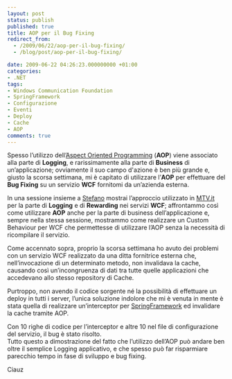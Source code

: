 ```yaml
---
layout: post
status: publish
published: true
title: AOP per il Bug Fixing
redirect_from: 
  - /2009/06/22/aop-per-il-bug-fixing/
  - /blog/post/aop-per-il-bug-fixing/

date: 2009-06-22 04:26:23.000000000 +01:00
categories:
- .NET
tags:
- Windows Communication Foundation
- SpringFramework
- Configurazione
- Eventi
- Deploy
- Cache
- AOP
comments: true
---
```

<p>Spesso l&rsquo;utilizzo dell&rsquo;<a href="http://en.wikipedia.org/wiki/Aspect-oriented_programming" target="_blank" rel="nofollow">Aspect Oriented Programming</a> (<strong>AOP</strong>) viene associato alla parte di <strong>Logging</strong>, e rarissimamente alla parte di <strong>Business</strong> di un&rsquo;applicazione; ovviamente il suo campo d'azione &egrave; ben pi&ugrave; grande e, giusto la scorsa settimana, mi &egrave; capitato di utilizzare l&rsquo;<strong>AOP</strong> per effettuare del <strong>Bug Fixing</strong> su un servizio <strong>WCF</strong> fornitomi da un&rsquo;azienda esterna.</p>
<p>In una sessione insieme a <a href="http://blogs.aspitalia.com/sm15455/" target="_blank" rel="nofollow">Stefano</a> mostrai l&rsquo;approccio utilizzato in <a href="http://www.mtv.it" target="_blank" rel="nofollow">MTV.it</a> per la parte di <strong>Logging</strong> e di <strong>Rewarding</strong> nei servizi <strong>WCF</strong>; affrontammo cos&igrave; come utilizzare <strong>AOP</strong> anche per la parte di business dell&rsquo;applicazione e, sempre nella stessa sessione, mostrammo come realizzare un Custom Behaviour per WCF che permettesse di utilizzare l&rsquo;AOP senza la necessit&agrave; di ricompilare il servizio.</p>
<p>Come accennato sopra, proprio la scorsa settimana ho avuto dei problemi con un servizio WCF realizzato da una ditta fornitrice esterna che, nell&rsquo;invocazione di un determinato metodo, non invalidava la cache, causando cos&igrave; un&rsquo;incongruenza di dati tra tutte quelle applicazioni che accedevano allo stesso repository di Cache.</p>
<p>Purtroppo, non avendo il codice sorgente n&eacute; la possibilit&agrave; di effettuare un deploy in tutti i server, l&rsquo;unica soluzione indolore che mi &egrave; venuta in mente &egrave; stata quella di realizzare un&rsquo;interceptor per <a href="http://www.springframework.net/" target="_blank" rel="nofollow">SpringFramework</a> ed invalidare la cache tramite AOP.</p>
<p>Con 10 righe di codice per l&rsquo;interceptor e altre 10 nel file di configurazione del servizio, il bug &egrave; stato risolto. <br />
Tutto questo a dimostrazione del fatto che l&rsquo;utilizzo dell&rsquo;AOP pu&ograve; andare ben oltre il semplice Logging applicativo, e che spesso pu&ograve; far risparmiare parecchio tempo in fase di sviluppo e bug fixing.</p>
<p>Ciauz</p>
